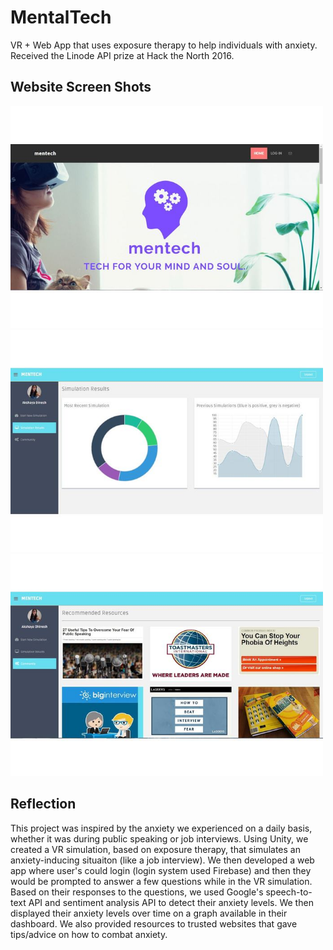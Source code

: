 # MentalTech
VR + Web App that uses exposure therapy to help individuals with anxiety. Received the Linode API prize at Hack the North 2016.

## Website Screen Shots
<img src="Screenshots/LandingPage.jpg" width="500">
<img src="Screenshots/Results.jpg" width="500">
<img src="Screenshots/Resources.jpg" width="500">


## Reflection

This project was inspired by the anxiety we experienced on a daily basis, whether it was during public speaking or job interviews. Using Unity, we created a VR simulation, based on exposure therapy, that simulates an anxiety-inducing situaiton (like a job interview). We then developed a web app where user's could login (login system used Firebase) and then they would be prompted to answer a few questions while in the VR simulation. Based on their responses to the questions, we used Google's speech-to-text API and sentiment analysis API to detect their anxiety levels. We then displayed their anxiety levels over time on a graph available in their dashboard. We also provided resources to trusted websites that gave tips/advice on how to combat anxiety.
